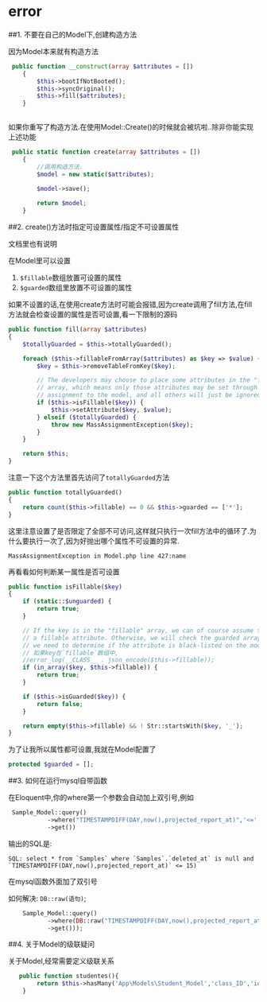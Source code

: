 # error

##1. 不要在自己的Model下,创建构造方法

因为Model本来就有构造方法

```php
 public function __construct(array $attributes = [])
    {
        $this->bootIfNotBooted();
        $this->syncOriginal();
        $this->fill($attributes);
    }
    
```

如果你重写了构造方法.在使用Model::Create()的时候就会被坑啦..除非你能实现上述功能

```php
 public static function create(array $attributes = [])
    {
        //调用构造方法.
        $model = new static($attributes);
        
        $model->save();

        return $model;
    }
```

##2. create()方法时指定可设置属性/指定不可设置属性

文档里也有说明

在Model里可以设置

1. `$fillable`数组放置可设置的属性
2. `$guarded`数组里放置不可设置的属性

如果不设置的话,在使用create方法时可能会报错,因为create调用了fill方法,在fill方法就会检查设置的属性是否可设置,看一下限制的源码

```php
public function fill(array $attributes)
{
    $totallyGuarded = $this->totallyGuarded();

    foreach ($this->fillableFromArray($attributes) as $key => $value) {
        $key = $this->removeTableFromKey($key);

        // The developers may choose to place some attributes in the "fillable"
        // array, which means only those attributes may be set through mass
        // assignment to the model, and all others will just be ignored.
        if ($this->isFillable($key)) {
            $this->setAttribute($key, $value);
        } elseif ($totallyGuarded) {
            throw new MassAssignmentException($key);
        }
    }

    return $this;
}
```
注意一下这个方法里首先访问了`totallyGuarded`方法

```php
public function totallyGuarded()
{
    return count($this->fillable) == 0 && $this->guarded == ['*'];
}
```
这里注意设置了是否限定了全部不可访问,这样就只执行一次fill方法中的循环了.为什么要执行一次了,因为好抛出哪个属性不可设置的异常.

    MassAssignmentException in Model.php line 427:name

再看看如何判断某一属性是否可设置

```php
public function isFillable($key)
{
    if (static::$unguarded) {
        return true;
    }

    // If the key is in the "fillable" array, we can of course assume that it's
    // a fillable attribute. Otherwise, we will check the guarded array when
    // we need to determine if the attribute is black-listed on the model.
    // 如果key在`fillable`数组中,
    //error_log(__CLASS__ . json_encode($this->fillable));
    if (in_array($key, $this->fillable)) {
        return true;
    }

    if ($this->isGuarded($key)) {
        return false;
    }

    return empty($this->fillable) && ! Str::startsWith($key, '_');
}

```
为了让我所以属性都可设置,我就在Model配置了

```php
protected $guarded = [];
```

##3. 如何在运行mysql自带函数

在Eloquent中,你的where第一个参数会自动加上双引号,例如

```php
 Sample_Model::query()
           ->where("TIMESTAMPDIFF(DAY,now(),projected_report_at)",'<=','15')
           ->get())
```

输出的SQL是:

    SQL: select * from `Samples` where `Samples`.`deleted_at` is null and `TIMESTAMPDIFF(DAY,now(),projected_report_at)` <= 15)

在mysql函数外面加了双引号

如何解决: `DB::raw(语句)`;

```php
    Sample_Model::query()
           ->where(DB::raw("TIMESTAMPDIFF(DAY,now(),projected_report_at)"),'<=','15')
           ->get()));
```           

##4. 关于Model的级联疑问

关于Model,经常需要定义级联关系

```php
   public function studentes(){
        return $this->hasMany('App\Models\Student_Model','class_ID','id');
    }
```